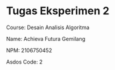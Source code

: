 # Tugas Eksperimen 2

Course: Desain Analisis Algoritma

Name: Achieva Futura Gemilang

NPM: 2106750452

Asdos Code: 2

